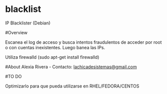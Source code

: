 # blacklist
IP Blacklister (Debian)

#Overview

Escanea el log de acceso y busca intentos fraudulentos de acceder por root o con cuentas inexistentes.
Luego banea las IPs. 

Utiliza firewalld (sudo apt-get install firewalld)

#About
Alexia Rivera - Contacto: lachicadesistemas@gmail.com


#TO DO

Optimizarlo para que pueda utilizarse en RHEL/FEDORA/CENTOS


